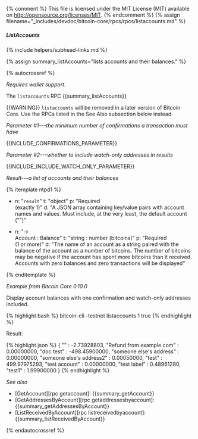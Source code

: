 {% comment %}
This file is licensed under the MIT License (MIT) available on
http://opensource.org/licenses/MIT.
{% endcomment %}
{% assign filename="_includes/devdoc/bitcoin-core/rpcs/rpcs/listaccounts.md" %}

##### ListAccounts
{% include helpers/subhead-links.md %}

{% assign summary_listAccounts="lists accounts and their balances." %}

{% autocrossref %}

*Requires wallet support.*

The `listaccounts` RPC {{summary_listAccounts}}

{{WARNING}} `listaccounts` will be removed in a later version of Bitcoin
Core.  Use the RPCs listed in the See Also subsection below instead.

*Parameter #1---the minimum number of confirmations a transaction must have*

{{INCLUDE_CONFIRMATIONS_PARAMETER}}

*Parameter #2---whether to include watch-only addresses in results*

{{INCLUDE_INCLUDE_WATCH_ONLY_PARAMETER}}

*Result---a list of accounts and their balances*

{% itemplate ntpd1 %}
- n: "`result`"
  t: "object"
  p: "Required<br>(exactly 1)"
  d: "A JSON array containing key/value pairs with account names and values.  Must include, at the very least, the default account (\"\")"

- n: "→<br>Account : Balance"
  t: "string : number (bitcoins)"
  p: "Required<br>(1 or more)"
  d: "The name of an account as a string paired with the balance of the account as a number of bitcoins.  The number of bitcoins may be negative if the account has spent more bitcoins than it received.  Accounts with zero balances and zero transactions will be displayed"

{% enditemplate %}

*Example from Bitcoin Core 0.10.0*

Display account balances with one confirmation and watch-only addresses
included.

{% highlight bash %}
bitcoin-cli -testnet listaccounts 1 true
{% endhighlight %}

Result:

{% highlight json %}
{
    "" : -2.73928803,
    "Refund from example.com" : 0.00000000,
    "doc test" : -498.45900000,
    "someone else's address" : 0.00000000,
    "someone else's address2" : 0.00050000,
    "test" : 499.97975293,
    "test account" : 0.00000000,
    "test label" : 0.48961280,
    "test1" : 1.99900000
}
{% endhighlight %}

*See also*

* [GetAccount][rpc getaccount]: {{summary_getAccount}}
* [GetAddressesByAccount][rpc getaddressesbyaccount]: {{summary_getAddressesByAccount}}
* [ListReceivedByAccount][rpc listreceivedbyaccount]: {{summary_listReceivedByAccount}}


{% endautocrossref %}
